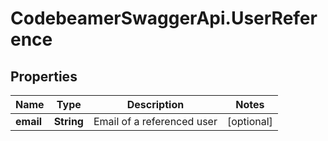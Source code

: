 # CodebeamerSwaggerApi.UserReference

## Properties
Name | Type | Description | Notes
------------ | ------------- | ------------- | -------------
**email** | **String** | Email of a referenced user | [optional] 
